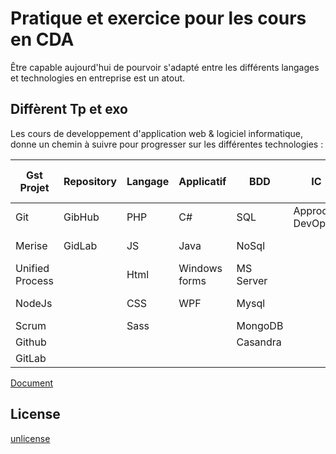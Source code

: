 # Pratique et exercice pour les cours en CDA

Être capable aujourd'hui de pourvoir s'adapté entre les différents langages et technologies en entreprise est un atout.

## Diffèrent Tp et exo

Les cours de developpement d'application web & logiciel informatique, donne un chemin à suivre pour progresser sur les différentes technologies :

Gst Projet | Repository | Langage | Applicatif | BDD | IC | Réseaux & Système | Serveur  
-----------| ---------- | ------- | ---------- | --- | -- | ----------------- | ------
Git        | GibHub     | PHP     | C#         | SQL | Approche DevOps | Ubuntu Server | Apache
Merise     | GidLab     | JS      | Java       | NoSql |  | Vmware Esxie      | Mysql server
Unified Process |       | Html    | Windows forms | MS Server | | Cisco Switch  | Pure-Ftpd-Mysql
NodeJs     |            | CSS     | WPF        | Mysql |   | Cisco Routeur    | PhpMyAdmin
Scrum      |            | Sass    |            | MongoDB | |                  | Ssh |
Github     |            |         |            | Casandra | |                  | Ufw |
GitLab     |            |         |            |           |                  | Fail2Ban


[Document](https://jjeanniard.github.io/CDA_2005)

## License

[unlicense](https://unlicense.org)
